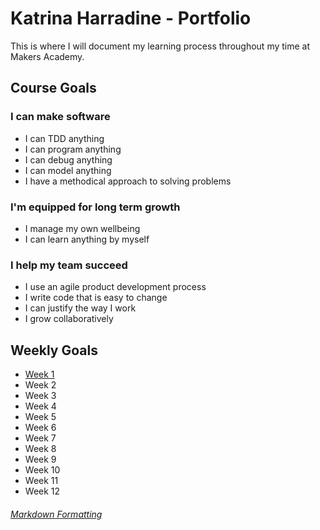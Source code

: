 # Katrina Harradine - Portfolio
This is where I will document my learning process throughout my time at Makers Academy.

## Course Goals
### I can make software
* I can TDD anything
* I can program anything
* I can debug anything
* I can model anything
* I have a methodical approach to solving problems

### I'm equipped for long term growth
* I manage my own wellbeing
* I can learn anything by myself

### I help my team succeed
* I use an agile product development process
* I write code that is easy to change
* I can justify the way I work
* I grow collaboratively

## Weekly Goals
* [Week 1](https://github.com/CodeRed30/portfolio/blob/main/goals/week_1.md)
* Week 2
* Week 3
* Week 4
* Week 5
* Week 6
* Week 7
* Week 8
* Week 9
* Week 10
* Week 11
* Week 12


###### [Markdown Formatting](https://github.com/adam-p/markdown-here/wiki/Markdown-Cheatsheet#links)
